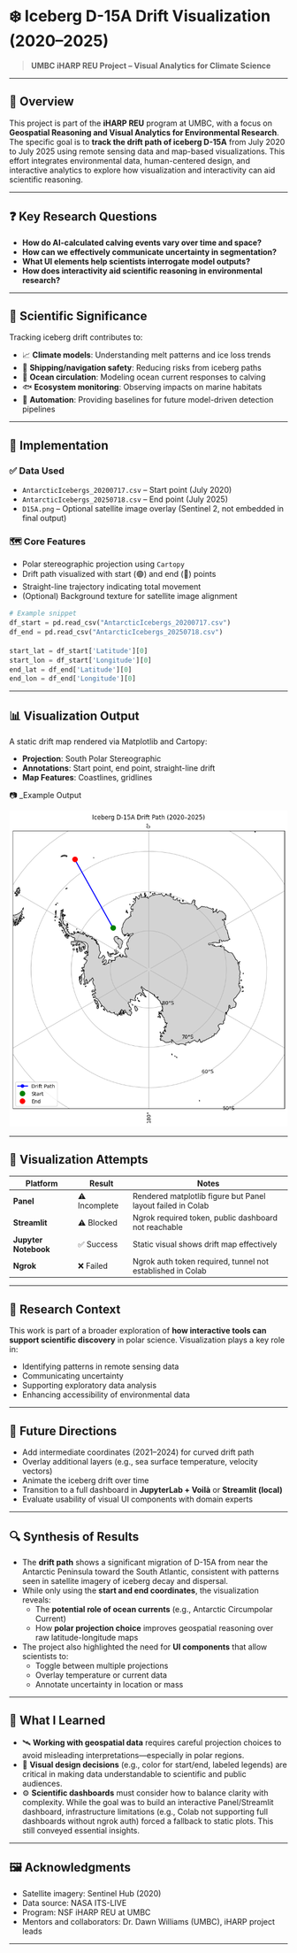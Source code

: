 # ❄️ Iceberg D-15A Drift Visualization (2020–2025)

> **UMBC iHARP REU Project – Visual Analytics for Climate Science**

---

## 📌 Overview

This project is part of the **iHARP REU** program at UMBC, with a focus on **Geospatial Reasoning and Visual Analytics for Environmental Research**. The specific goal is to **track the drift path of iceberg D-15A** from July 2020 to July 2025 using remote sensing data and map-based visualizations. This effort integrates environmental data, human-centered design, and interactive analytics to explore how visualization and interactivity can aid scientific reasoning.

---

## ❓ Key Research Questions

- **How do AI-calculated calving events vary over time and space?**
- **How can we effectively communicate uncertainty in segmentation?**
- **What UI elements help scientists interrogate model outputs?**
- **How does interactivity aid scientific reasoning in environmental research?**

---

## 🧊 Scientific Significance

Tracking iceberg drift contributes to:

- 📈 **Climate models**: Understanding melt patterns and ice loss trends  
- 🚢 **Shipping/navigation safety**: Reducing risks from iceberg paths  
- 🌊 **Ocean circulation**: Modeling ocean current responses to calving  
- 🐟 **Ecosystem monitoring**: Observing impacts on marine habitats  
- 🤖 **Automation**: Providing baselines for future model-driven detection pipelines  

---

## 🧪 Implementation

### ✅ Data Used

- `AntarcticIcebergs_20200717.csv` – Start point (July 2020)  
- `AntarcticIcebergs_20250718.csv` – End point (July 2025)  
- `D15A.png` – Optional satellite image overlay (Sentinel 2, not embedded in final output)

### 🗺️ Core Features

- Polar stereographic projection using `Cartopy`  
- Drift path visualized with start (🟢) and end (🔴) points  
- Straight-line trajectory indicating total movement  
- (Optional) Background texture for satellite image alignment  

```python
# Example snippet
df_start = pd.read_csv("AntarcticIcebergs_20200717.csv")
df_end = pd.read_csv("AntarcticIcebergs_20250718.csv")

start_lat = df_start['Latitude'][0]
start_lon = df_start['Longitude'][0]
end_lat = df_end['Latitude'][0]
end_lon = df_end['Longitude'][0]
```

---

## 📊 Visualization Output

A static drift map rendered via Matplotlib and Cartopy:

- **Projection**: South Polar Stereographic
- **Annotations**: Start point, end point, straight-line drift
- **Map Features**: Coastlines, gridlines

📷 _Example Output 

![Drift Output Preview](https://github.com/jdrakes21/Visual-Analytics-for-Climate-Science/blob/main/Iceberg%20drift%20path.png)

---

## 🧪 Visualization Attempts

| Platform       | Result      | Notes |
|----------------|-------------|-------|
| **Panel**      | ⚠️ Incomplete | Rendered matplotlib figure but Panel layout failed in Colab |
| **Streamlit**  | ⚠️ Blocked   | Ngrok required token, public dashboard not reachable |
| **Jupyter Notebook** | ✅ Success | Static visual shows drift map effectively |
| **Ngrok**      | ❌ Failed    | Ngrok auth token required, tunnel not established in Colab |

---

## 📘 Research Context

This work is part of a broader exploration of **how interactive tools can support scientific discovery** in polar science. Visualization plays a key role in:

- Identifying patterns in remote sensing data  
- Communicating uncertainty  
- Supporting exploratory data analysis  
- Enhancing accessibility of environmental data  

---

## 🔮 Future Directions

- Add intermediate coordinates (2021–2024) for curved drift path  
- Overlay additional layers (e.g., sea surface temperature, velocity vectors)  
- Animate the iceberg drift over time  
- Transition to a full dashboard in **JupyterLab + Voilà** or **Streamlit (local)**  
- Evaluate usability of visual UI components with domain experts  

---

## 🔍 Synthesis of Results

- The **drift path** shows a significant migration of D-15A from near the Antarctic Peninsula toward the South Atlantic, consistent with patterns seen in satellite imagery of iceberg decay and dispersal.
- While only using the **start and end coordinates**, the visualization reveals:
  - The **potential role of ocean currents** (e.g., Antarctic Circumpolar Current)
  - How **polar projection choice** improves geospatial reasoning over raw latitude-longitude maps
- The project also highlighted the need for **UI components** that allow scientists to:
  - Toggle between multiple projections
  - Overlay temperature or current data
  - Annotate uncertainty in location or mass

---

## 🤔 What I Learned

- 🛰️ **Working with geospatial data** requires careful projection choices to avoid misleading interpretations—especially in polar regions.
- 🧭 **Visual design decisions** (e.g., color for start/end, labeled legends) are critical in making data understandable to scientific and public audiences.
- ⚙️ **Scientific dashboards** must consider how to balance clarity with complexity. While the goal was to build an interactive Panel/Streamlit dashboard, infrastructure limitations (e.g., Colab not supporting full dashboards without ngrok auth) forced a fallback to static plots. This still conveyed essential insights.

---

## 🖼️ Acknowledgments

- Satellite imagery: Sentinel Hub (2020)  
- Data source: NASA ITS-LIVE  
- Program: NSF iHARP REU at UMBC  
- Mentors and collaborators: Dr. Dawn Williams (UMBC), iHARP project leads  

---
